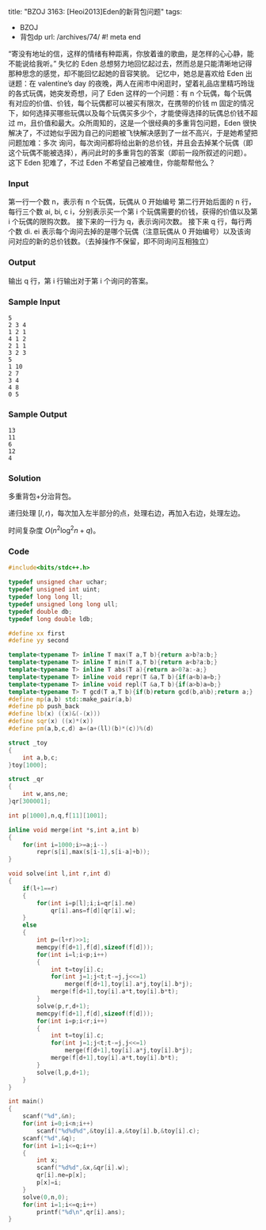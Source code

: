 title: "BZOJ 3163: [Heoi2013]Eden的新背包问题"
tags:
  - BZOJ
  - 背包dp
url: /archives/74/
#! meta end

“寄没有地址的信，这样的情绪有种距离，你放着谁的歌曲，是怎样的心心静，能不能说给我听。”
失忆的 Eden 总想努力地回忆起过去，然而总是只能清晰地记得那种思念的感觉，却不能回忆起她的音容笑貌。 记忆中，她总是喜欢给 Eden 出谜题：在 valentine’s day 的夜晚，两人在闹市中闲逛时，望着礼品店里精巧玲珑的各式玩偶，她突发奇想，问了 Eden 这样的一个问题：有 n 个玩偶，每个玩偶有对应的价值、价钱，每个玩偶都可以被买有限次，在携带的价钱 m 固定的情况下，如何选择买哪些玩偶以及每个玩偶买多少个，才能使得选择的玩偶总价钱不超过 m，且价值和最大。众所周知的，这是一个很经典的多重背包问题，Eden 很快解决了，不过她似乎因为自己的问题被飞快解决感到了一丝不高兴，于是她希望把问题加难：多次 询问，每次询问都将给出新的总价钱，并且会去掉某个玩偶（即这个玩偶不能被选择），再问此时的多重背包的答案（即前一段所叙述的问题）。
这下 Eden 犯难了，不过 Eden 不希望自己被难住，你能帮帮他么？

### Input
第一行一个数 n，表示有 n 个玩偶，玩偶从 0 开始编号
第二行开始后面的 n 行，每行三个数 ai, bi, c i，分别表示买一个第 i 个玩偶需要的价钱，获得的价值以及第 i 个玩偶的限购次数。
接下来的一行为 q，表示询问次数。
接下来 q 行，每行两个数 di. ei 表示每个询问去掉的是哪个玩偶（注意玩偶从 0 开始编号）以及该询问对应的新的总价钱数。（去掉操作不保留，即不同询问互相独立）

### Output
输出 q 行，第 i 行输出对于第 i 个询问的答案。

### Sample Input
```
5
2 3 4
1 2 1
4 1 2
2 1 1
3 2 3
5
1 10
2 7
3 4
4 8
0 5
```

### Sample Output
```
13
11
6
12
4
```

### Solution
多重背包+分治背包。

递归处理 $[l,r)$，每次加入左半部分的点，处理右边，再加入右边，处理左边。

时间复杂度 $O(n^2\log^2n+q)$。

### Code

```c++
#include<bits/stdc++.h>

typedef unsigned char uchar;
typedef unsigned int uint;
typedef long long ll;
typedef unsigned long long ull;
typedef double db;
typedef long double ldb;

#define xx first
#define yy second

template<typename T> inline T max(T a,T b){return a>b?a:b;}
template<typename T> inline T min(T a,T b){return a<b?a:b;}
template<typename T> inline T abs(T a){return a>0?a:-a;}
template<typename T> inline void repr(T &a,T b){if(a<b)a=b;}
template<typename T> inline void repl(T &a,T b){if(a>b)a=b;}
template<typename T> T gcd(T a,T b){if(b)return gcd(b,a%b);return a;}
#define mp(a,b) std::make_pair(a,b)
#define pb push_back
#define lb(x) ((x)&(-(x)))
#define sqr(x) ((x)*(x))
#define pm(a,b,c,d) a=(a+(ll)(b)*(c))%(d)

struct _toy
{
	int a,b,c;
}toy[1000];

struct _qr
{
	int w,ans,ne;
}qr[300001];

int p[1000],n,q,f[11][1001];

inline void merge(int *s,int a,int b)
{
	for(int i=1000;i>=a;i--)
		repr(s[i],max(s[i-1],s[i-a]+b));
}

void solve(int l,int r,int d)
{
	if(l+1==r)
	{
		for(int i=p[l];i;i=qr[i].ne)
			qr[i].ans=f[d][qr[i].w];
	}
	else
	{
		int p=(l+r)>>1;
		memcpy(f[d+1],f[d],sizeof(f[d]));
		for(int i=l;i<p;i++)
		{
			int t=toy[i].c;
			for(int j=1;j<t;t-=j,j<<=1)
				merge(f[d+1],toy[i].a*j,toy[i].b*j);
			merge(f[d+1],toy[i].a*t,toy[i].b*t);
		}
		solve(p,r,d+1);
		memcpy(f[d+1],f[d],sizeof(f[d]));
		for(int i=p;i<r;i++)
		{
			int t=toy[i].c;
			for(int j=1;j<t;t-=j,j<<=1)
				merge(f[d+1],toy[i].a*j,toy[i].b*j);
			merge(f[d+1],toy[i].a*t,toy[i].b*t);
		}
		solve(l,p,d+1);
	}
}

int main()
{
	scanf("%d",&n);
	for(int i=0;i<n;i++)
		scanf("%d%d%d",&toy[i].a,&toy[i].b,&toy[i].c);
	scanf("%d",&q);
	for(int i=1;i<=q;i++)
	{
		int x;
		scanf("%d%d",&x,&qr[i].w);
		qr[i].ne=p[x];
		p[x]=i;
	}
	solve(0,n,0);
	for(int i=1;i<=q;i++)
		printf("%d\n",qr[i].ans);
}
```
